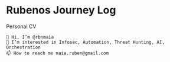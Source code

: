# Rubenos Journey Log

Personal CV

    👋 Hi, I’m @rbnmaia
    👀 I’m interested in Infosec, Automation, Threat Hunting, AI, Orchestration
    📫 How to reach me maia.ruben@gmail.com

